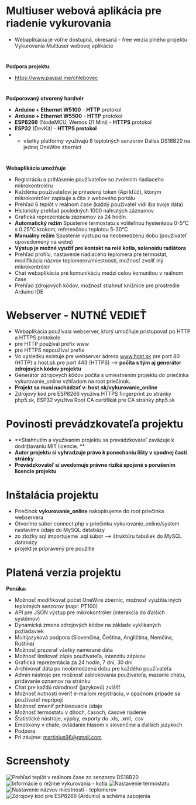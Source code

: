 # Multiuser webová aplikácia pre riadenie vykurovania
* Webaplikácia je voľne dostupná, okresaná - free verzia plného projektu Vykurovania Multiuser webovej aplikácie
#
**Podpora projektu:**
* https://www.paypal.me/chlebovec
#
**Podporovaný otvorený hardvér**
* **Arduino + Ethernet W5100** - **HTTP** protokol
* **Arduino + Ethernet W5500** - **HTTP** protokol
* **ESP8266** (NodeMCU, Wemos D1 Mini) - **HTTPS** protokol
* **ESP32** (DevKit) - **HTTPS protokol**
* - všetky platformy využívajú 6 teplotných senzorov Dallas DS18B20 na jednej OneWire zbernici
#
**Webaplikácia umožňuje**
* Registráciu a prihlásenie používateľov so zvolením riadiaceho mikrokontroléru
* Každému používateľovi je priradený token (Api kľúč), ktorým mikrokontróler zapisuje a číta z webového portálu
* Prehľad 6 teplôt v reálnom čase (každý používateľ vidí iba svoje dáta)
* Historicky prehľad posledných 1000 nahratých záznamov
* Grafická reprezentácia záznamov za 24 hodín
* **Automatický režim** Spustenie termostatu s voliteľnou hysterézou 0-5°C s 0.25°C krokom, referenčnou teplotou 5-30°C
* **Manuálny režim** Spustenie výstupu na neobmedzenú dobu (používateľ upovedomený na webe)
* **Výstup je možné využiť pre kontakt na relé kotla, solenoidu radiátora**
* Prehľad profilu, nastavenie riadiaceho teplomera pre termostat, modifikácia názvov teplomerov/miestností, možnosť zvoliť iný mikrokontróler
* Chat webaplikácia pre komunikáciu medzi celou komunitou v reálnom čase
* Prehľad zdrojových kódov, možnosť stiahnuť knižnice pre prostredie Arduino IDE

# Webserver - NUTNÉ VEDIEŤ
* Webaplikácia používala webserver, ktorý umožňuje pristupovať po HTTP a HTTPS protokole
* pre HTTP používal prefix www
* pre HTTPS nepoužíval prefix
* Vo výsledku existuje pre webserver adresa www.host.sk pre port 80 (HTTP) a host.sk pre port 443 (HTTPS) --> **počíta s tým aj generátor zdrojových kódov projektu**
* Generátor zdrojových kódov počíta s umiestnením projektu do priečinka vykurovanie_online vzhľadom na root priečinok.
* **Projekt sa musí nachádzať v: host.sk/vykurovanie_online**
* Zdrojový kód pre ESP8266 využíva HTTPS fingerprint zo stránky php5.sk, ESP32 využíva Root CA certifikát pre CA stránky php5.sk

# Povinosti prevádzkovateľa projektu
* **Stiahnutím a využívaním projektu sa prevádzkovateľ zaväzuje k dodržiavaniu MIT licencie. **
* **Autor projektu si vyhradzuje právo k ponechaniu lišty v spodnej časti stránky**
* **Prevádzkovateľ si uvedomuje právne riziká spojené s porušením licencie projektu**

# Inštalácia projektu
* Priečinok **vykurovanie_online** nakopírujeme do root priečinka webservera
* Otvoríme súbor connect.php v priečinku vykurovanie_online/system nastavíme údaje do MySQL databázy
* zo zložky sql importujeme .sql súbor --> štruktúru tabuliek do MySQL databázy
* projekt je pripravený pre použitie

# Platená verzia projektu
**Ponúka:**
* Možnosť modifikovať počet OneWire zberníc, možnosť využitia iných teplotných senzorov (napr. PT100)
* API pre JSON výstup pre mikrokontróler (interakcia do ďalších systémov)
* Dynamická zmena zdrojových kódov na základe vyklikaných požiadaviek
* Multijazyková podpora (Slovenčina, Čeština, Angličtina, Nemčina, Ruština)
* Možnosť prezerať všetky namerané dáta
* Možnosť limitovať zápis používateľa, intenzitu zápisov
* Grafická reprezentácia za 24 hodín, 7 dní, 30 dní
* Archivovať dáta po neobmedzenú dobu pre každého používateľa
* Admin nástroje pre možnosť zablokovania používateľa, mazanie chatu, pridávanie oznamov na stránku
* Chat pre každú národnosť (jazykovú) zvlášť
* Možnosť nutnosti overiť e-mailom registráciu, v opačnom prípade sa používateľ nepripojí
* Možnosť zmeniť prihlasovacie údaje
* Možnosť termostatu v dňoch, časoch, časové riadenie
* Štatistické nástroje, výpisy, exporty do .xls, .xml, .csv
* Emotikony v chate, ovládanie hlasom v slovenčine a ďalších jazykoch
* Podpora
* Pri záujme: martinius96@gmail.com

# Screenshoty
![Prehľad teplôt v reálnom čase zo senzorov DS18B20](https://i.imgur.com/ABBGfCK.png)
![Informácie o režime vykurovania - kotla](https://i.imgur.com/HOFA4sy.png)
![Nastavenie termostatu](https://i.imgur.com/T2jjkw2.png)
![Nastavenie názvov miestností - teplomerov](https://i.imgur.com/jZKUvUX.png)
![Zdrojový kód pre ESP8266 (Arduino) a schéma zapojenia](https://i.imgur.com/jIPyRL6.png)

